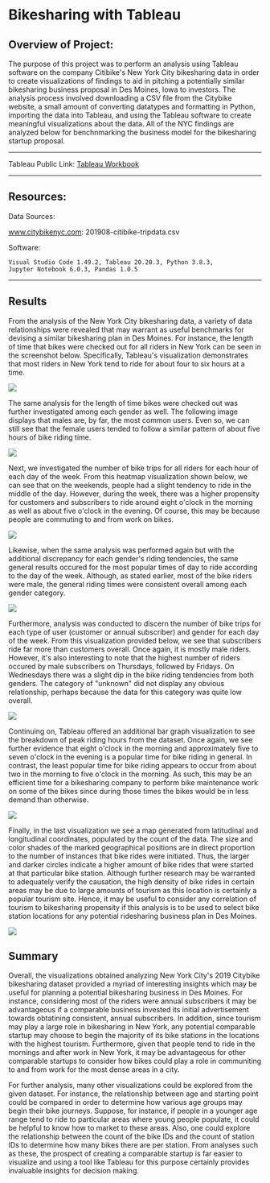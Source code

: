 # Bikesharing with Tableau

## Overview of Project:

The purpose of this project was to perform an analysis using Tableau software on the company Citibike's New York City bikesharing data in order to create visualizations of findings to aid in pitching a potentially similar bikesharing business proposal in Des Moines, Iowa to investors.  The analysis process involved downloading a CSV file from the Citybike website, a small amount of converting datatypes and formatting in Python, importing the data into Tableau, and using the Tableau software to create meaningful visualizations about the data.  All of the NYC findings are analyzed below for benchnmarking the business model for the bikesharing startup proposal.

--------------------------------------------
Tableau Public Link:
[Tableau Workbook](https://public.tableau.com/profile/alex.conerly#!/vizhome/CitiBike_16083508459960/Citi_Bike_Story)

---------------------------------------------
## Resources:

Data Sources: 

www.citybikenyc.com: 
201908-citibike-tripdata.csv

Software: 

    Visual Studio Code 1.49.2, Tableau 20.20.3, Python 3.8.3,
    Jupyter Notebook 6.0.3, Pandas 1.0.5

---------------------------------------------

## Results

From the analysis of the New York City bikesharing data, a variety of data relationships were revealed that may warrant as useful benchmarks for devising a similar bikesharing plan in Des Moines.  For instance, the length of time that bikes were checked out for all riders in New York can be seen in the screenshot below.  Specifically, Tableau's visualization demonstrates that most riders in New York tend to ride for about four to six hours at a time.

![](Resources/1_Checkout_Times_for_Users.png)

The same analysis for the length of time bikes were checked out was further investigated among each gender as well.  The following image displays that males are, by far, the most common users.  Even so, we can still see that the female users tended to follow a similar pattern of about five hours of bike riding time.

![](Resources/2_Checkout_Times_by_Gender.png)

Next, we investigated the number of bike trips for all riders for each hour of each day of the week.  From this heatmap visualization shown below, we can see that on the weekends, people had a slight tendency to ride in the middle of the day.  However, during the week, there was a higher propensity for customers and subscribers to ride around eight o'clock in the morning as well as about five o'clock in the evening.  Of course, this may be because people are commuting to and from work on bikes.

![](Resources/3_Trips_by_Weekday_per_Hour.png)

Likewise, when the same analysis was performed again but with the additional discrepancy for each gender's riding tendencies, the same general results occured for the most popular times of day to ride according to the day of the week.  Although, as stated earlier, most of the bike riders were male, the general riding times were consistent overall among each gender category.

![](Resources/4_Trips_by_Gender_(Weekday_per_Hour).png)

Furthermore, analysis was conducted to discern the number of bike trips for each type of user (customer or annual subscriber) and gender for each day of the week.  From this visualization provided below, we see that subscribers ride far more than customers overall.  Once again, it is mostly male riders.  However, it's also interesting to note that the highest number of riders occured by male subscribers on Thursdays, followed by Fridays.  On Wednesdays there was a slight dip in the bike riding tendencies from both genders.  The category of "unknown" did not display any obvious relationship, perhaps because the data for this category was quite low overall.

![](Resources/5_User_Trips_by_Gender_per_Weekday.png)

Continuing on, Tableau offered an additional bar graph visualization to see the breakdown of peak riding hours from the dataset.  Once again, we see further evidence that eight o'clock in the morning and approximately five to seven o'clock in the evening is a popular time for bike riding in general.  In contrast, the least popular time for bike riding appears to occur from about two in the morning to five o'clock in the morning.  As such, this may be an efficient time for a bikesharing company to perform bike maintenance work on some of the bikes since during those times the bikes would be in less demand than otherwise.

![](Resources/6_August_Peak_Hours.png)

Finally, in the last visualization we see a map generated from latitudinal and longitudinal coordinates, populated by the count of the data.  The size and color shades of the marked geographical positions are in direct proportion to the number of instances that bike rides were initiated.  Thus, the larger and darker circles indicate a higher amount of bike rides that were started at that particular bike station.  Although further research may be warranted to adequately verify the causation, the high density of bike rides in certain areas may be due to large amounts of tourism as this location is certainly a popular tourism site.  Hence, it may be useful to consider any correlation of tourism to bikesharing propensity if this analysis is to be used to select bike station locations for any potential ridesharing business plan in Des Moines.

![](Resources/7_Top_Starting_Locations.png)

## Summary

Overall, the visualizations obtained analyzing New York City's 2019 Citybike bikesharing dataset provided a myriad of interesting insights which may be useful for planning a potential bikesharing business in Des Moines.  For instance, considering most of the riders were annual subscribers it may be advantageous if a comparable business invested its initial advertisement towards obtatining consistent, annual subscribers.  In addition, since tourism may play a large role in bikesharing in New York, any potential comparable startup may choose to begin the majority of its bike stations in the locations with the highest tourism.  Furthermore, given that people tend to ride in the mornings and after work in New York, it may be advantageous for other comparable startups to consider how bikes could play a role in communiting to and from work for the most dense areas in a city.

For further analysis, many other visualizations could be explored from the given dataset.  For instance, the relationship between age and starting point could be compared in order to determine how various age groups may begin their bike journeys.  Suppose, for instance, if people in a younger age range tend to ride to particular areas where young people populate, it could be helpful to know how to market to these areas.  Also, one could explore the relationship between the count of the bike IDs and the count of station IDs to determine how many bikes there are per station.  From analyses such as these, the prospect of creating a comparable startup is far easier to visualize and using a tool like Tableau for this purpose certainly provides invaluable insights for decision making.